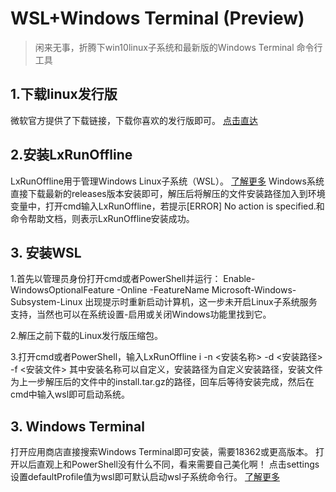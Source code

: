 # WSL+Windows Terminal (Preview)
> 闲来无事，折腾下win10linux子系统和最新版的Windows Terminal 命令行工具

## 1.下载linux发行版
微软官方提供了下载链接，下载你喜欢的发行版即可。
[点击直达](https://docs.microsoft.com/zh-cn/windows/wsl/install-manual)

## 2.安装LxRunOffline
LxRunOffline用于管理Windows Linux子系统（WSL）。
[了解更多](https://github.com/DDoSolitary/LxRunOffline)
Windows系统直接下载最新的releases版本安装即可，解压后将解压的文件安装路径加入到环境变量中，打开cmd输入LxRunOffline，若提示[ERROR] No action is specified.和命令帮助文档，则表示LxRunOffline安装成功。

## 3. 安装WSL
1.首先以管理员身份打开cmd或者PowerShell并运行：
Enable-WindowsOptionalFeature -Online -FeatureName Microsoft-Windows-Subsystem-Linux
出现提示时重新启动计算机，这一步未开启Linux子系统服务支持，当然也可以在系统设置-启用或关闭Windows功能里找到它。

2.解压之前下载的Linux发行版压缩包。

3.打开cmd或者PowerShell，输入LxRunOffline i -n <安装名称> -d <安装路径> -f <安装文件>
其中安装名称可以自定义，安装路径为自定义安装路径，安装文件为上一步解压后的文件中的install.tar.gz的路径，回车后等待安装完成，然后在cmd中输入wsl即可启动系统。

## 3. Windows Terminal
打开应用商店直接搜索Windows Terminal即可安装，需要18362或更高版本。
打开以后直观上和PowerShell没有什么不同，看来需要自己美化啊！
点击settings 设置defaultProfile值为wsl即可默认启动wsl子系统命令行。
[了解更多](https://github.com/microsoft/terminal/blob/master/doc/user-docs/index.md)